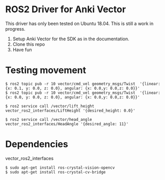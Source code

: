 # ROS2 Driver for Anki Vector 
This driver has only been tested on Ubuntu 18.04. This is still a work in progress.

1. Setup Anki Vector for the SDK as in the documentation.
2. Clone this repo
3. Have fun


# Testing movement
```console
$ ros2 topic pub -r 10 vector/cmd_vel geometry_msgs/Twist  '{linear:  {x: 0.1, y: 0.0, z: 0.0}, angular: {x: 0.0,y: 0.0,z: 0.0}}'
$ ros2 topic pub -r 10 vector/cmd_vel geometry_msgs/Twist  '{linear:  {x: 0.0, y: 0.0, z: 0.0}, angular: {x: 0.0,y: 0.0,z: 0.0}}'
```

```console
$ ros2 service call /vector/lift_height vector_ros2_interfaces/LiftHeight '{desired_height: 0.0}'

$ ros2 service call /vector/head_angle vector_ros2_interfaces/HeadAngle '{desired_angle: 11}'

```


# Dependencies
vector_ros2_interfaces



```console
$ sudo apt-get install ros-crystal-vision-opencv
$ sudo apt-get install ros-crystal-cv-bridge
```



<!-- ```console
$ mkdir -p ~/ros2_ws/src && cd ~/ros2_ws/src
$ git clone https://github.com/CtfChan/ros2_template_py.git

$ colcon build --symlink-install
$ source ~/ros2_ws/install/setup.bash && source ~/ros2_ws/install/local_setup.bash
$ ros2 run ros2_template_py demo
``` -->